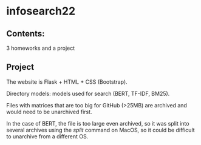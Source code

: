 # infosearch22

## Contents:
3 homeworks and a project

## Project
The website is Flask + HTML + CSS (Bootstrap).

Directory models: models used for search (BERT, TF-IDF, BM25).

Files with matrices that are too big for GitHub (>25MB) are archived and would need to be unarchived first.

In the case of BERT, the file is too large even archived, so it was split into several archives using the *split* command on MacOS, so it could be difficult to unarchive from a different OS.
